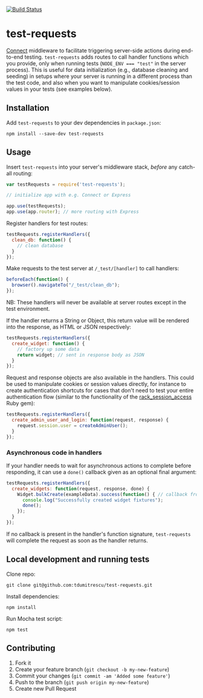[![Build Status](https://travis-ci.org/tdumitrescu/test-requests.png?branch=master)](https://travis-ci.org/tdumitrescu/test-requests)

# test-requests

[Connect](https://npmjs.org/package/connect) middleware to facilitate triggering server-side actions during end-to-end testing. `test-requests` adds routes to call handler functions which you provide, only when running tests (`NODE_ENV === "test"` in the server process). This is useful for data initialization (e.g., database cleaning and seeding) in setups where your server is running in a different process than the test code, and also when you want to manipulate cookies/session values in your tests (see examples below).

## Installation

Add `test-requests` to your dev dependencies in `package.json`:

    npm install --save-dev test-requests

## Usage

Insert `test-requests` into your server's middleware stack, _before_ any catch-all routing:

```javascript
var testRequests = require('test-requests');

// initialize app with e.g. Connect or Express

app.use(testRequests);
app.use(app.router); // more routing with Express
```

Register handlers for test routes:

```javascript
testRequests.registerHandlers({
  clean_db: function() {
    // clean database
  }
});
```

Make requests to the test server at `/_test/[handler]` to call handlers:

```javascript
beforeEach(function() {
  browser().navigateTo("/_test/clean_db");
});
```

NB: These handlers will never be available at server routes except in the test environment.

If the handler returns a String or Object, this return value will be rendered into the response, as HTML or JSON respectively:

```javascript
testRequests.registerHandlers({
  create_widget: function() {
    // factory up some data
    return widget; // sent in response body as JSON
  }
});
```

Request and response objects are also available in the handlers. This could be used to manipulate cookies or session values directly, for instance to create authentication shortcuts for cases that don't need to test your entire authentication flow (similar to the functionality of the [rack_session_access](https://github.com/railsware/rack_session_access) Ruby gem):

```javascript
testRequests.registerHandlers({
  create_admin_user_and_login: function(request, response) {
    request.session.user = createAdminUser();
  }
});
```

### Asynchronous code in handlers

If your handler needs to wait for asynchronous actions to complete before responding, it can use a `done()` callback given as an optional final argument:

```javascript
testRequests.registerHandlers({
  create_widgets: function(request, response, done) {
    Widget.bulkCreate(exampleData).success(function() { // callback from sequelize
      console.log("Successfully created widget fixtures");
      done();
    });
  }
});
```

If no callback is present in the handler's function signature, `test-requests` will complete the request as soon as the handler returns.

## Local development and running tests

Clone repo:

    git clone git@github.com:tdumitrescu/test-requests.git

Install dependencies:

    npm install

Run Mocha test script:

    npm test

## Contributing

1. Fork it
2. Create your feature branch (`git checkout -b my-new-feature`)
3. Commit your changes (`git commit -am 'Added some feature'`)
4. Push to the branch (`git push origin my-new-feature`)
5. Create new Pull Request
